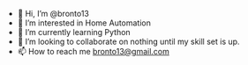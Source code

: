 - 👋 Hi, I’m @bronto13
- 👀 I’m interested in Home Automation
- 🌱 I’m currently learning Python
- 💞️ I’m looking to collaborate on nothing until my skill set is up.
- 📫 How to reach me bronto13@gmail.com

<!---
Hi, new to this. I am interested in home automation and have just started learning Python from the book. 'Starting out in Python,
--->
